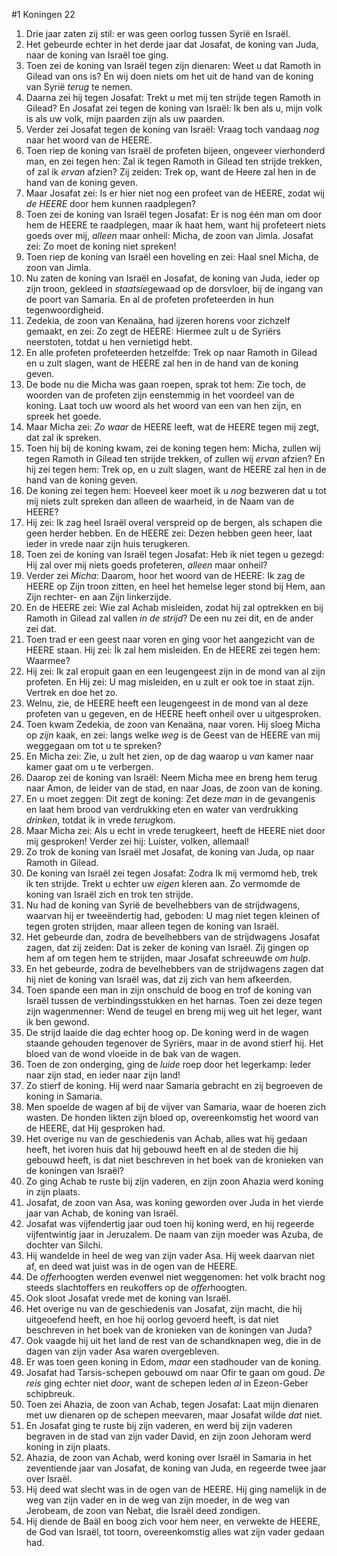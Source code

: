 #1 Koningen 22
1. Drie jaar zaten zij stil: er was geen oorlog tussen Syrië en Israël.
2. Het gebeurde echter in het derde jaar dat Josafat, de koning van Juda, naar de koning van Israël toe ging.
3. Toen zei de koning van Israël tegen zijn dienaren: Weet u dat Ramoth in Gilead van ons is? En wij doen niets om het uit de hand van de koning van Syrië *terug* te nemen.
4. Daarna zei hij tegen Josafat: Trekt u met mij ten strijde tegen Ramoth in Gilead? En Josafat zei tegen de koning van Israël: Ik ben als u, mijn volk is als uw volk, mijn paarden zijn als uw paarden.
5. Verder zei Josafat tegen de koning van Israël: Vraag toch vandaag *nog* naar het woord van de HEERE.
6. Toen riep de koning van Israël de profeten bijeen, ongeveer vierhonderd man, en zei tegen hen: Zal ik tegen Ramoth in Gilead ten strijde trekken, of zal ik *ervan* afzien? Zij zeiden: Trek op, want de Heere zal hen in de hand van de koning geven.
7. Maar Josafat zei: Is er hier niet nog een profeet van de HEERE, zodat wij *de HEERE* door hem kunnen raadplegen?
8. Toen zei de koning van Israël tegen Josafat: Er is nog één man om door hem de HEERE te raadplegen, maar ík haat hem, want hij profeteert niets goeds over mij, *alleen* maar onheil: Micha, de zoon van Jimla. Josafat zei: Zo moet de koning niet spreken!
9. Toen riep de koning van Israël een hoveling en zei: Haal snel Micha, de zoon van Jimla.
10. Nu zaten de koning van Israël en Josafat, de koning van Juda, ieder op zijn troon, gekleed in *staatsie*gewaad op de dorsvloer, bij de ingang van de poort van Samaria. En al de profeten profeteerden in hun tegenwoordigheid.
11. Zedekia, de zoon van Kenaäna, had ijzeren horens voor zichzelf gemaakt, en zei: Zo zegt de HEERE: Hiermee zult u de Syriërs neerstoten, totdat u hen vernietigd hebt.
12. En alle profeten profeteerden hetzelfde: Trek op naar Ramoth in Gilead en u zult slagen, want de HEERE zal hen in de hand van de koning geven.
13. De bode nu die Micha was gaan roepen, sprak tot hem: Zie toch, de woorden van de profeten zijn eenstemmig in het voordeel van de koning. Laat toch uw woord als het woord van een van hen zijn, en spreek het goede.
14. Maar Micha zei: *Zo waar* de HEERE leeft, wat de HEERE tegen mij zegt, dat zal ik spreken.
15. Toen hij bij de koning kwam, zei de koning tegen hem: Micha, zullen wij tegen Ramoth in Gilead ten strijde trekken, of zullen wij *ervan* afzien? En hij zei tegen hem: Trek op, en u zult slagen, want de HEERE zal hen in de hand van de koning geven.
16. De koning zei tegen hem: Hoeveel keer moet ik u *nog* bezweren dat u tot mij niets zult spreken dan alleen de waarheid, in de Naam van de HEERE?
17. Hij zei: Ik zag heel Israël overal verspreid op de bergen, als schapen die geen herder hebben. En de HEERE zei: Dezen hebben geen heer, laat ieder in vrede naar zijn huis terugkeren.
18. Toen zei de koning van Israël tegen Josafat: Heb ik niet tegen u gezegd: Hij zal over mij niets goeds profeteren, *alleen* maar onheil?
19. Verder zei *Micha*: Daarom, hoor het woord van de HEERE: Ik zag de HEERE op Zijn troon zitten, en heel het hemelse leger stond bij Hem, aan Zijn rechter- en aan Zijn linkerzijde.
20. En de HEERE zei: Wie zal Achab misleiden, zodat hij zal optrekken en bij Ramoth in Gilead zal vallen *in de strijd*? De een nu zei dit, en de ander zei dat.
21. Toen trad er een geest naar voren en ging voor het aangezicht van de HEERE staan. Hij zei: Ík zal hem misleiden. En de HEERE zei tegen hem: Waarmee?
22. Hij zei: Ik zal eropuit gaan en een leugengeest zijn in de mond van al zijn profeten. En Hij zei: U mag misleiden, en u zult er ook toe in staat zijn. Vertrek en doe het zo.
23. Welnu, zie, de HEERE heeft een leugengeest in de mond van al deze profeten van u gegeven, en de HEERE heeft onheil over u uitgesproken.
24. Toen kwam Zedekia, de zoon van Kenaäna, naar voren. Hij sloeg Micha op *zijn* kaak, en zei: langs welke *weg* is de Geest van de HEERE van mij weggegaan om tot u te spreken?
25. En Micha zei: Zie, u zult het zien, op de dag waarop u *van* kamer naar kamer gaat om u te verbergen.
26. Daarop zei de koning van Israël: Neem Micha mee en breng hem terug naar Amon, de leider van de stad, en naar Joas, de zoon van de koning.
27. En u moet zeggen: Dit zegt de koning: Zet deze *man* in de gevangenis en laat hem brood van verdrukking eten en water van verdrukking *drinken*, totdat ik in vrede *terug*kom.
28. Maar Micha zei: Als u echt in vrede terugkeert, heeft de HEERE niet door mij gesproken! Verder zei hij: Luister, volken, allemaal!
29. Zo trok de koning van Israël met Josafat, de koning van Juda, op naar Ramoth in Gilead.
30. De koning van Israël zei tegen Josafat: Zodra Ik mij vermomd heb, trek ik ten strijde. Trekt u echter uw *eigen* kleren aan. Zo vermomde de koning van Israël zich en trok ten strijde.
31. Nu had de koning van Syrië de bevelhebbers van de strijdwagens, waarvan hij er tweeëndertig had, geboden: U mag niet tegen kleinen of tegen groten strijden, maar alleen tegen de koning van Israël.
32. Het gebeurde dan, zodra de bevelhebbers van de strijdwagens Josafat zagen, dat zij zeiden: Dat is zeker de koning van Israël. Zij gingen op hem af om tegen hem te strijden, maar Josafat schreeuwde *om hulp*.
33. En het gebeurde, zodra de bevelhebbers van de strijdwagens zagen dat hij niet de koning van Israël was, dat zij zich van hem afkeerden.
34. Toen spande een man in zijn onschuld de boog en trof de koning van Israël tussen de verbindingsstukken en het harnas. Toen zei deze tegen zijn wagenmenner: Wend de teugel en breng mij weg uit het leger, want ik ben gewond.
35. De strijd laaide die dag echter hoog op. De koning werd in de wagen staande gehouden tegenover de Syriërs, maar in de avond stierf hij. Het bloed van de wond vloeide in de bak van de wagen.
36. Toen de zon onderging, ging de *luide* roep door het legerkamp: Ieder naar zijn stad, en ieder naar zijn land!
37. Zo stierf de koning. Hij werd naar Samaria gebracht en zij begroeven de koning in Samaria.
38. Men spoelde de wagen af bij de vijver van Samaria, waar de hoeren zich wasten. De honden likten zijn bloed op, overeenkomstig het woord van de HEERE, dat Hij gesproken had.
39. Het overige nu van de geschiedenis van Achab, alles wat hij gedaan heeft, het ivoren huis dat hij gebouwd heeft en al de steden die hij gebouwd heeft, is dat niet beschreven in het boek van de kronieken van de koningen van Israël?
40. Zo ging Achab te ruste bij zijn vaderen, en zijn zoon Ahazia werd koning in zijn plaats.
41. Josafat, de zoon van Asa, was koning geworden over Juda in het vierde jaar van Achab, de koning van Israël.
42. Josafat was vijfendertig jaar oud toen hij koning werd, en hij regeerde vijfentwintig jaar in Jeruzalem. De naam van zijn moeder was Azuba, de dochter van Silchi.
43. Hij wandelde in heel de weg van zijn vader Asa. Hij week daarvan niet af, en deed wat juist was in de ogen van de HEERE.
44. De *offer*hoogten werden evenwel niet weggenomen: het volk bracht nog steeds slachtoffers en reukoffers op de *offer*hoogten.
45. Ook sloot Josafat vrede met de koning van Israël.
46. Het overige nu van de geschiedenis van Josafat, zijn macht, die hij uitgeoefend heeft, en hoe hij oorlog gevoerd heeft, is dat niet beschreven in het boek van de kronieken van de koningen van Juda?
47. Ook vaagde hij uit het land de rest van de schandknapen weg, die in de dagen van zijn vader Asa waren overgebleven.
48. Er was toen geen koning in Edom, *maar* een stadhouder van de koning.
49. Josafat had Tarsis-schepen gebouwd om naar Ofir te gaan om goud. *De reis* ging echter niet *door*, want de schepen leden *al* in Ezeon-Geber schipbreuk.
50. Toen zei Ahazia, de zoon van Achab, tegen Josafat: Laat mijn dienaren met uw dienaren op de schepen meevaren, maar Josafat wilde *dat* niet.
51. En Josafat ging te ruste bij zijn vaderen, en werd bij zijn vaderen begraven in de stad van zijn vader David, en zijn zoon Jehoram werd koning in zijn plaats.
52. Ahazia, de zoon van Achab, werd koning over Israël in Samaria in het zeventiende jaar van Josafat, de koning van Juda, en regeerde twee jaar over Israël.
53. Hij deed wat slecht was in de ogen van de HEERE. Hij ging namelijk in de weg van zijn vader en in de weg van zijn moeder, in de weg van Jerobeam, de zoon van Nebat, die Israël deed zondigen.
54. Hij diende de Baäl en boog zich voor hem neer, en verwekte de HEERE, de God van Israël, tot toorn, overeenkomstig alles wat zijn vader gedaan had.
